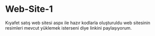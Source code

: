 # Web-Site-1
Kıyafet satış web sitesi aspx ile hazır kodlarla oluşturuldu web sitesinin resimleri mevcut yüklemek isterseni diye linkini paylaşıyorum.

